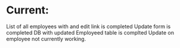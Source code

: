 # Current:

List of all employees with and edit link is completed
Update form is completed
DB with updated Employeed table is complted
Update on employee not currently working.
